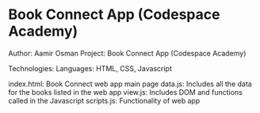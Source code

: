 # Book Connect App (Codespace Academy)

Author: Aamir Osman
Project: Book Connect App (Codespace Academy)

Technologies: Languages: HTML, CSS, Javascript

index.html: Book Connect web app main page
data.js: Includes all the data for the books listed in the web app
view.js: Includes DOM and functions called in the Javascript
scripts.js: Functionality of web app
